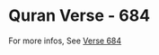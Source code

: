 # Quran Verse - 684 

For more infos, See [Verse 684](https://www.quranbookk.com/quran/search?q=684)
